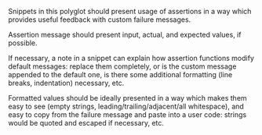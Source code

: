 Snippets in this polyglot should present usage of assertions in a way which provides useful feedback with custom failure messages.

Assertion message should present input, actual, and expected values, if possible.

If necessary, a note in a snippet can explain how assertion functions modify default messages: replace them completely, or is the custom message appended to the default one, is there some additional formatting (line breaks, indentation) necessary, etc.

Formatted values should be ideally presented in a way which makes them easy to see (empty strings, leading/trailing/adjacent/all whitespace), and easy to copy from the failure message and paste into a user code: strings would be quoted and escaped if necessary, etc.